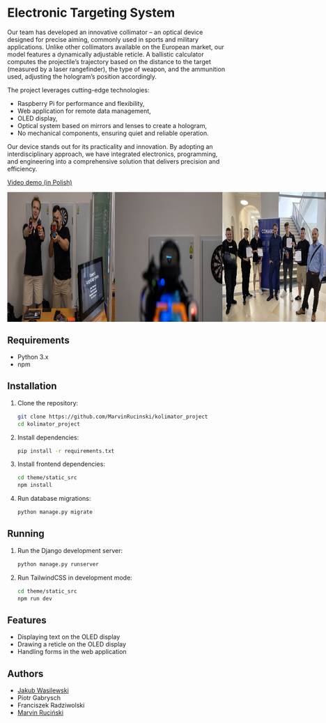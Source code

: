 # Electronic Targeting System

Our team has developed an innovative collimator – an optical device designed for precise aiming, commonly used in sports and military applications. Unlike other collimators available on the European market, our model features a dynamically adjustable reticle. A ballistic calculator computes the projectile’s trajectory based on the distance to the target (measured by a laser rangefinder), the type of weapon, and the ammunition used, adjusting the hologram’s position accordingly.

The project leverages cutting-edge technologies:

- Raspberry Pi for performance and flexibility,
- Web application for remote data management,
- OLED display,
- Optical system based on mirrors and lenses to create a hologram,
- No mechanical components, ensuring quiet and reliable operation.

Our device stands out for its practicality and innovation. By adopting an interdisciplinary approach, we have integrated electronics, programming, and engineering into a comprehensive solution that delivers precision and efficiency.

[Video demo (in Polish)](https://youtu.be/mxnaJ6cRivI)

<div style="display: flex;">
    <img src="https://github.com/MarvinRucinski/kolimator_project/blob/main/photos/photo3.jpeg?raw=true" alt="drawing" width="49%"/>
    <img src="https://github.com/MarvinRucinski/kolimator_project/blob/main/photos/photo2.jpeg?raw=true" alt="drawing" width="49%"/>
    <img src="https://github.com/MarvinRucinski/kolimator_project/blob/main/photos/photo1.jpeg?raw=true" alt="drawing" width="49%"/>
    <img src="https://github.com/MarvinRucinski/kolimator_project/blob/main/photos/render.png?raw=true" alt="drawing" width="49%"/>
    <img src="https://github.com/MarvinRucinski/kolimator_project/blob/main/photos/mockup.png?raw=true" alt="drawing" width="30%"/>
</div>


## Requirements

- Python 3.x
- npm

## Installation

1. Clone the repository:
    ```sh
    git clone https://github.com/MarvinRucinski/kolimator_project
    cd kolimator_project
    ```

2. Install dependencies:
    ```sh
    pip install -r requirements.txt
    ```

3. Install frontend dependencies:
    ```sh
    cd theme/static_src
    npm install
    ```

4. Run database migrations:
    ```sh
    python manage.py migrate
    ```

## Running

1. Run the Django development server:
    ```sh
    python manage.py runserver
    ```

2. Run TailwindCSS in development mode:
    ```sh
    cd theme/static_src
    npm run dev
    ```

## Features

- Displaying text on the OLED display
- Drawing a reticle on the OLED display
- Handling forms in the web application

## Authors

- [Jakub Wasilewski](https://github.com/wasilewskiJ)
- Piotr Gabrysch
- Franciszek Radziwolski
- [Marvin Ruciński](https://github.com/MarvinRucinski)

